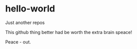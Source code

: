# hello-world
Just another repos

This github thing better had be worth the extra brain speace!

Peace - out.
